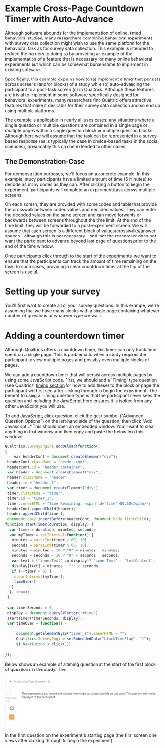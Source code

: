 # Example Cross-Page Countdown Timer with Auto-Advance

Although software abounds for the implementation of online, timed behavioral studies, many researchers combining behavioral experiments with survey data collection might wish to use the same platform for the behavioral task as for survey data collection. This example is intended to reduce the barriers to doing so by providing an example of the implementation of a feature that is necessary for many online behavioral experiments but which can be somewhat burdensome to implement in existing software.

Specifically, this example explains how to (a) implement a timer that persists across screens (and/or blocks) of a study while (b) auto-advancing the participant to a post-task screen (c) in Qualtrics. Although these features are trivial to implement in some software specifically designed for behavioral experiments, many researchers find Qualtric offers attractive features that make it desirable for their survey data collection and so end up using multiple platforms.

The example is applicable in nearly all uses cases: any situations where a single question or multiple questions are contained in a single page or multiple pages within a single question block or multiple question blocks. Although here we will assume that the task can be represented in a survey-based response (as is typically the case in choice-based tasks in the social sciences), presumably this can be extended to other cases.

## The Demonstration-Case

For demonstration purposes, we'll focus on a concrete example. In this example, study participants have a limited amount of time (5 minutes) to decode as many codes as they can. After clicking a button to begin the experiment, participants will complete an experiment/task across multiple screens. 

On each screen, they are provided with some codes and table that provide the crosswalk between coded values and decoded values. They can enter the decoded values on the same screen and can move forwards or backwards between screens throughout the time limit. At the end of the time limit, they will be forwarded to a post-experiment screen. We will assume that each screen is a different block of values/crosswalks/answer spaces - although this is not necessary - and that the researcher does not want the participant to advance beyond last page of questions prior to the end of the time window.

Once participants click through to the start of the experiments, we want to ensure that the participants can track the amount of time remaining on the task. In such cases, providing a clear countdown timer at the top of the screen is useful. 

# Setting up your survey

You'll first want to create all of your survey questions. In this exampe, we're assuming that we have many blocks with a single page containing whatever number of questions of whatever type we want. 

# Adding a counterdown timer

Although Qualtrics offers a countdown timer, this timer can only track time spent on a single page. This is problematic when a study requires the participant to view multiple pages and possibly even multiple blocks of pages. 

We can add a countdown timer that will persist across multiple pages by using some JavaScript code. First, we should add a 'Timing' type question (see Qualtrics' [timing section](https://www.qualtrics.com/support/survey-platform/survey-module/editing-questions/question-types-guide/advanced/timing/) for how to add these) to the block or page the participant will first see after clicking through to begin the experiment. The benefit to using a Timing question type is that the participant never sees the question and including the JavaScript here ensures it is isolted from any other JavaScript you will use.

To add JavaScript, click question, click the gear symbol ("Advanced Question Options") on the left-hand side of the question, then click "Add Javascript..."  This should open an embedded window. You'll want to clear anything in that window and then copy and paste the below into this window:

```js
Qualtrics.SurveyEngine.addOnload(function()
{
    var headerCont = document.createElement("div");  
 headerCont.className = "header-cont";  
 headerCont.id = "header_container";  
 var header = document.createElement("div");  
 header.className = "header"  
 header.id = "header_1";  
 var timer = document.createElement("div");  
 timer.className = "timer";  
 timer.id = "timer_1";  
 timer.innerHTML = "Time Remaining: <span id='time'>00:10</span>";  
 headerCont.appendChild(header);  
 header.appendChild(timer);  
 document.body.insertBefore(headerCont, document.body.firstChild);
function startTimer(duration, display) {  
  var timer = duration, minutes, seconds;  
  var myTimer = setInterval(function() {  
   minutes = parseInt(timer / 60, 10)  
   seconds = parseInt(timer % 60, 10);  
   minutes = minutes < 10 ? "0" + minutes : minutes;  
   seconds = seconds < 10 ? "0" + seconds : seconds;  
   var text = ('innerText' in display)? 'innerText' : 'textContent';
   display[text] = minutes + ":" + seconds;  
   if (--timer < 0) {  
    clearInterval(myTimer);  
    timeOver();  
   }  
  }, 1000);  
 }  
	
 var timerSeconds = 5,  
 display = document.querySelector('#time');  
 startTimer(timerSeconds, display);  
 var timeOver = function() {  
	 
     document.getElementById("timer_1").innerHTML = "";
     Qualtrics.SurveyEngine.setEmbeddedData("blockTimeFlag", "1");    
     $('NextButton').click();}

});

```




Below shows an example of a timing question at the start of the first block of questions in the study. The 

![Alt text](/javascript_added.PNG?raw=true)



in the first question on the experiment's starting page (the first screen one views after clicking through to begin the experiment).

